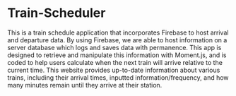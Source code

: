 # Train-Scheduler
This is a train schedule application that incorporates Firebase to host arrival and departure data. By using Firebase, we are able to host information on a server database which logs and saves data with permanence. This app is designed to retrieve and manipulate this information with Moment.js, and is coded to help users calculate when the next train will arrive relative to the current time. This website provides up-to-date information about various trains, including their arrival times, inputted information/frequency, and how many minutes remain until they arrive at their station.


